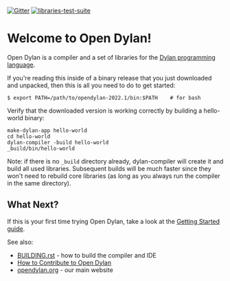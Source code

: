 [![Gitter](https://badges.gitter.im/dylan-lang/general.svg)](https://gitter.im/dylan-lang/general?utm_source=badge&utm_medium=badge&utm_campaign=pr-badge) [![libraries-test-suite](https://github.com/dylan-lang/opendylan/actions/workflows/libraries-test-suite.yml/badge.svg)](https://github.com/dylan-lang/opendylan/actions/workflows/libraries-test-suite.yml)

# Welcome to Open Dylan!

Open Dylan is a compiler and a set of libraries for the [Dylan programming
language](http://opendylan.org/books/drm).

If you're reading this inside of a binary release that you just downloaded and
unpacked, then this is all you need to do to get started:

  ```
  $ export PATH=/path/to/opendylan-2022.1/bin:$PATH    # for bash
  ```

Verify that the downloaded version is working correctly by building a
hello-world binary:

  ```
  make-dylan-app hello-world
  cd hello-world
  dylan-compiler -build hello-world
  _build/bin/hello-world
  ```

Note: if there is no `_build` directory already, dylan-compiler will create it
and build all used libraries.  Subsequent builds will be much faster since they
won't need to rebuild core libraries (as long as you always run the compiler in
the same directory).

## What Next?

If this is your first time trying Open Dylan, take a look at the [Getting
Started guide](http://opendylan.org/documentation/getting-started-cli/).

See also:

*  [BUILDING.rst](BUILDING.rst) - how to build the compiler and IDE
*  [How to Contribute to Open
   Dylan](https://opendylan.org/documentation/hacker-guide/contribute.html)
*  [opendylan.org](https://opendylan.org) - our main website
